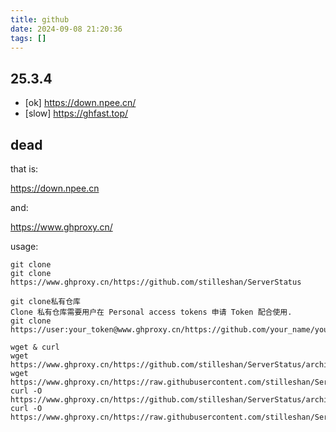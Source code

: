 ```yaml
---
title: github
date: 2024-09-08 21:20:36
tags: []
---
```

## 25.3.4

- [ok] https://down.npee.cn/
- [slow] https://ghfast.top/

## dead

that is:

https://down.npee.cn

and:

https://www.ghproxy.cn/

usage:

```
git clone
git clone https://www.ghproxy.cn/https://github.com/stilleshan/ServerStatus

git clone私有仓库
Clone 私有仓库需要用户在 Personal access tokens 申请 Token 配合使用.
git clone https://user:your_token@www.ghproxy.cn/https://github.com/your_name/your_private_repo

wget & curl
wget https://www.ghproxy.cn/https://github.com/stilleshan/ServerStatus/archive/master.zip
wget https://www.ghproxy.cn/https://raw.githubusercontent.com/stilleshan/ServerStatus/master/Dockerfile
curl -O https://www.ghproxy.cn/https://github.com/stilleshan/ServerStatus/archive/master.zip
curl -O https://www.ghproxy.cn/https://raw.githubusercontent.com/stilleshan/ServerStatus/master/Dockerfile
```

